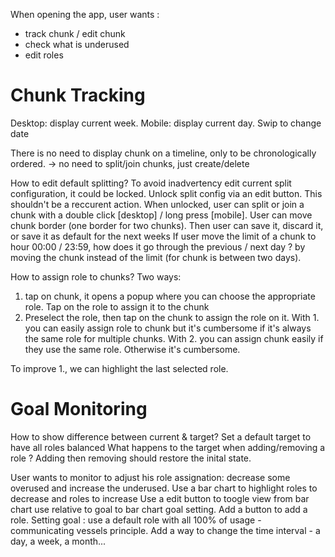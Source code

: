 When opening the app, user wants :
- track chunk / edit chunk
- check what is underused
- edit roles

# Chunk Tracking

Desktop: display current week.
Mobile: display current day. Swip to change date

There is no need to display chunk on a timeline, only to be chronologically ordered.
-> no need to split/join chunks, just create/delete

How to edit default splitting? To avoid inadvertency edit current split configuration, it could be locked.
Unlock split config via an edit button. This shouldn't be a reccurent action.
When unlocked, user can split or join a chunk with a double click [desktop] / long press [mobile]. User can move chunk border (one border for two chunks). Then user can save it, discard it, or save it as default for the next weeks
If user move the limit of a chunk to hour 00:00 / 23:59, how does it go through the previous / next day ? by moving the chunk instead of the limit (for chunk is between two days).

How to assign role to chunks? Two ways:
1. tap on chunk, it opens a popup where you can choose the appropriate role. Tap on the role to assign it to the chunk
2. Preselect the role, then tap on the chunk to assign the role on it.
With 1. you can easily assign role to chunk but it's cumbersome if it's always the same role for multiple chunks.
With 2. you can assign chunk easily if they use the same role. Otherwise it's cumbersome.

To improve 1., we can highlight the last selected role.

# Goal Monitoring

How to show difference between current & target?
Set a default target to have all roles balanced
What happens to the target when adding/removing a role ? Adding then removing should restore the inital state.

User wants to monitor to adjust his role assignation: decrease some overused and increase the underused.
Use a bar chart to highlight roles to decrease and roles to increase
Use a edit button to toogle view from bar chart use relative to goal to bar chart goal setting. Add a button to add a role.
Setting goal : use a default role with all 100% of usage - communicating vessels principle.
Add a way to change the time interval - a day, a week, a month...

